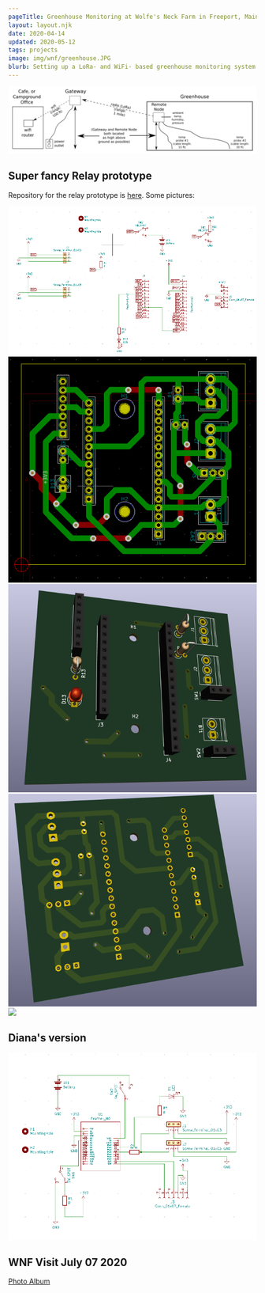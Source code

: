 ```yaml
---
pageTitle: Greenhouse Monitoring at Wolfe's Neck Farm in Freeport, Maine (USA).
layout: layout.njk
date: 2020-04-14
updated: 2020-05-12
tags: projects
image: img/wnf/greenhouse.JPG
blurb: Setting up a LoRa- and WiFi- based greenhouse monitoring system. 
---
```


<!--<img src="/img/wnf/wnf_gateway_location.png">-->


<img src="/img/wnf/initial_setup.png">

## Super fancy Relay prototype

Repository for the relay prototype is [here](https://github.com/edgecollective/wnf-greenhouse/tree/master/hardware/relay).  Some pictures:

<img src="/img/wnf/relay_schem.png">

<img src="/img/wnf/relay_board.png">

<img src="/img/wnf/relay_3d.png">

<img src="/img/wnf/relay_3d_back.png">

<img src="/img/wnf/farmos_data.png">

## Diana's version

<img src="/img/wnf/diana_schem.png">

## WNF Visit July 07 2020

[Photo Album](https://photos.app.goo.gl/JcmCqubvK7mDYiEe7)


